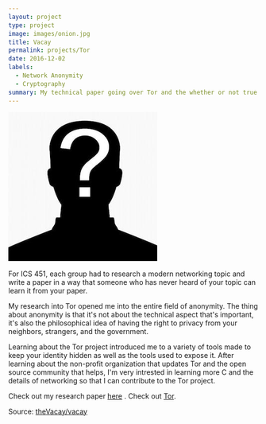 ```yaml
---
layout: project
type: project
image: images/onion.jpg
title: Vacay
permalink: projects/Tor
date: 2016-12-02
labels:
  - Network Anonymity
  - Cryptography
summary: My technical paper going over Tor and the whether or not true anonymity can be reached.
---
```


<img class="ui medium right floated rounded image" src="../images/anon.jpg">

For ICS 451, each group had to research a modern networking topic and write a paper in a way that someone who has never heard of your topic can learn it from your paper.

My research into Tor opened me into the entire field of anonymity. The thing about anonymity is that it's not about the technical aspect that's important, it's also the philosophical idea of having the right to privacy from your neighbors, strangers, and the government. 

Learning about the Tor project introduced me to a variety of tools made to keep your identity hidden as well as the tools used to expose it. After learning about the non-profit organization that updates Tor and the open source community that helps, I'm very intrested in learning more C and the details of networking so that I can contribute to the Tor project.

Check out my research paper [here](https://github.com/markrcummins/tor_research/blob/master/tor_and_anonymity.pdf) .
Check out [Tor](https://www.torproject.org/about/overview.html.en).
 
Source: <a href="https://github.com/theVacay/vacay"><i class="large github icon"></i>theVacay/vacay</a>

